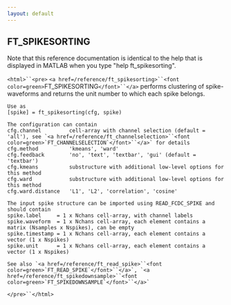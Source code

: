 ```yaml
---
layout: default
---
```


##  FT_SPIKESORTING

Note that this reference documentation is identical to the help that is displayed in MATLAB when you type "help ft_spikesorting".

`<html>``<pre>`
    `<a href=/reference/ft_spikesorting>``<font color=green>`FT_SPIKESORTING`</font>``</a>` performs clustering of spike-waveforms and returns the
    unit number to which each spike belongs.
 
    Use as
    [spike] = ft_spikesorting(cfg, spike)
 
    The configuration can contain
    cfg.channel         cell-array with channel selection (default = 'all'), see `<a href=/reference/ft_channelselection>``<font color=green>`FT_CHANNELSELECTION`</font>``</a>` for details
    cfg.method          'kmeans', 'ward'
    cfg.feedback        'no', 'text', 'textbar', 'gui' (default = 'textbar')
    cfg.kmeans          substructure with additional low-level options for this method
    cfg.ward            substructure with additional low-level options for this method
    cfg.ward.distance   'L1', 'L2', 'correlation', 'cosine'
 
    The input spike structure can be imported using READ_FCDC_SPIKE and should contain
    spike.label     = 1 x Nchans cell-array, with channel labels
    spike.waveform  = 1 x Nchans cell-array, each element contains a matrix (Nsamples x Nspikes), can be empty
    spike.timestamp = 1 x Nchans cell-array, each element contains a vector (1 x Nspikes)
    spike.unit      = 1 x Nchans cell-array, each element contains a vector (1 x Nspikes)
 
    See also `<a href=/reference/ft_read_spike>``<font color=green>`FT_READ_SPIKE`</font>``</a>`, `<a href=/reference/ft_spikedownsample>``<font color=green>`FT_SPIKEDOWNSAMPLE`</font>``</a>`
`</pre>``</html>`

